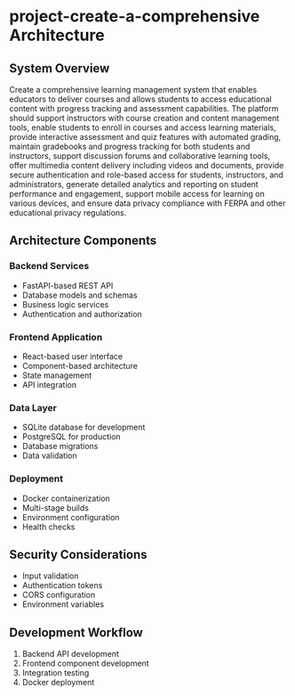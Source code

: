 # project-create-a-comprehensive Architecture

## System Overview
Create a comprehensive learning management system that enables educators to deliver courses and allows students to access educational content with progress tracking and assessment capabilities. The platform should support instructors with course creation and content management tools, enable students to enroll in courses and access learning materials, provide interactive assessment and quiz features with automated grading, maintain gradebooks and progress tracking for both students and instructors, support discussion forums and collaborative learning tools, offer multimedia content delivery including videos and documents, provide secure authentication and role-based access for students, instructors, and administrators, generate detailed analytics and reporting on student performance and engagement, support mobile access for learning on various devices, and ensure data privacy compliance with FERPA and other educational privacy regulations.

## Architecture Components

### Backend Services
- FastAPI-based REST API
- Database models and schemas
- Business logic services
- Authentication and authorization

### Frontend Application
- React-based user interface
- Component-based architecture
- State management
- API integration

### Data Layer
- SQLite database for development
- PostgreSQL for production
- Database migrations
- Data validation

### Deployment
- Docker containerization
- Multi-stage builds
- Environment configuration
- Health checks

## Security Considerations
- Input validation
- Authentication tokens
- CORS configuration
- Environment variables

## Development Workflow
1. Backend API development
2. Frontend component development
3. Integration testing
4. Docker deployment 